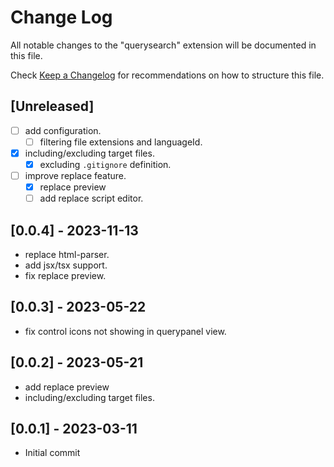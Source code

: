 # Change Log

All notable changes to the "querysearch" extension will be documented in this file.

Check [Keep a Changelog](http://keepachangelog.com/) for recommendations on how to structure this file.

## [Unreleased]
- [ ] add configuration.
  - [ ] filtering file extensions and languageId.
- [x] including/excluding target files.
  - [x] excluding `.gitignore` definition.
- [ ] improve replace feature. 
  - [x] replace preview
  - [ ] add replace script editor.

## [0.0.4] - 2023-11-13
 - replace html-parser.
 - add jsx/tsx support.
 - fix replace preview.

## [0.0.3] - 2023-05-22
 - fix control icons not showing in querypanel view. 

## [0.0.2] - 2023-05-21
 - add replace preview
 - including/excluding target files.

## [0.0.1] - 2023-03-11

- Initial commit
